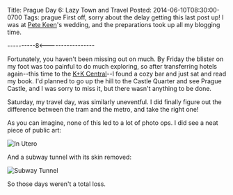 Title: Prague Day 6: Lazy Town and Travel
Posted: 2014-06-10T08:30:00-0700
Tags:
    prague
First off, sorry about the delay getting this last post up! I was at [Pete Keen](https://www.petekeen.net/)'s wedding, and the preparations took up all my blogging time.

----------8<-----------------

Fortunately, you haven't been missing out on much. By Friday the blister on my foot was too painful to do much exploring, so after transferring hotels again--this time to the [K+K Central](http://www.kkhotels.com/en/hotels/prague/k-k-hotel-central/about-k-khotel-central/services-facilities/)--I found a cozy bar and just sat and read my book. I'd planned to go up the hill to the Castle Quarter and see Prague Castle, and I was sorry to miss it, but there wasn't anything to be done.

Saturday, my travel day, was similarly uneventful. I did finally figure out the difference between the tram and the metro, and take the right one!

As you can imagine, none of this led to a lot of photo ops. I did see a neat piece of public art:

![In Utero](https://cdn.erincall.com/1f972a00493da40d8948a9822ce465c19d8ee65d_medium)

And a subway tunnel with its skin removed:

![Subway Tunnel](https://cdn.erincall.com/0cc1f745945d7b8a775275ed448a6f1d1d31c3a8_medium)

So those days weren't a total loss.
